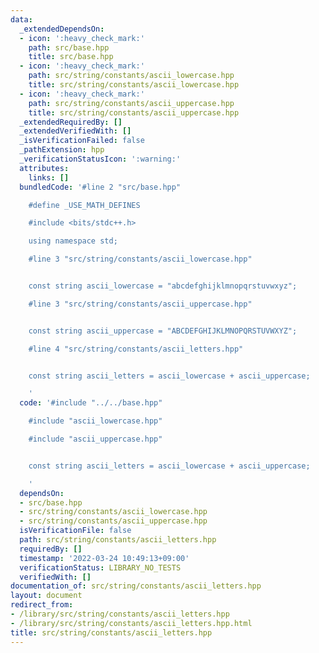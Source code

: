 ```yaml
---
data:
  _extendedDependsOn:
  - icon: ':heavy_check_mark:'
    path: src/base.hpp
    title: src/base.hpp
  - icon: ':heavy_check_mark:'
    path: src/string/constants/ascii_lowercase.hpp
    title: src/string/constants/ascii_lowercase.hpp
  - icon: ':heavy_check_mark:'
    path: src/string/constants/ascii_uppercase.hpp
    title: src/string/constants/ascii_uppercase.hpp
  _extendedRequiredBy: []
  _extendedVerifiedWith: []
  _isVerificationFailed: false
  _pathExtension: hpp
  _verificationStatusIcon: ':warning:'
  attributes:
    links: []
  bundledCode: '#line 2 "src/base.hpp"

    #define _USE_MATH_DEFINES

    #include <bits/stdc++.h>

    using namespace std;

    #line 3 "src/string/constants/ascii_lowercase.hpp"


    const string ascii_lowercase = "abcdefghijklmnopqrstuvwxyz";

    #line 3 "src/string/constants/ascii_uppercase.hpp"


    const string ascii_uppercase = "ABCDEFGHIJKLMNOPQRSTUVWXYZ";

    #line 4 "src/string/constants/ascii_letters.hpp"


    const string ascii_letters = ascii_lowercase + ascii_uppercase;

    '
  code: '#include "../../base.hpp"

    #include "ascii_lowercase.hpp"

    #include "ascii_uppercase.hpp"


    const string ascii_letters = ascii_lowercase + ascii_uppercase;

    '
  dependsOn:
  - src/base.hpp
  - src/string/constants/ascii_lowercase.hpp
  - src/string/constants/ascii_uppercase.hpp
  isVerificationFile: false
  path: src/string/constants/ascii_letters.hpp
  requiredBy: []
  timestamp: '2022-03-24 10:49:13+09:00'
  verificationStatus: LIBRARY_NO_TESTS
  verifiedWith: []
documentation_of: src/string/constants/ascii_letters.hpp
layout: document
redirect_from:
- /library/src/string/constants/ascii_letters.hpp
- /library/src/string/constants/ascii_letters.hpp.html
title: src/string/constants/ascii_letters.hpp
---
```

